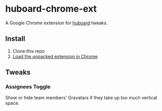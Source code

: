 huboard-chrome-ext
==========
A Google Chrome extension for [huboard](https://github.com/rauhryan/huboard) tweaks.

Install
-------
1. Clone this repo
2. [Load the unpacked extension in Chrome](http://developer.chrome.com/extensions/getstarted.html#unpacked)

Tweaks
------
### Assignees Toggle
Show or hide team members' Gravatars if they take up too much vertical space.
